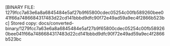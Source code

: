 [BINARY FILE: 1279fcc7a63e6a8a6845484e5af27b9f65800cdec05254c00fb589260bee041f66a7486684317483d22cd141bbbd9dfc90f72e49ad59a9ec4f2866b523bc]
Stored copy: docs/converted-binary/1279fcc7a63e6a8a6845484e5af27b9f65800cdec05254c00fb589260bee041f66a7486684317483d22cd141bbbd9dfc90f72e49ad59a9ec4f2866b523bc
